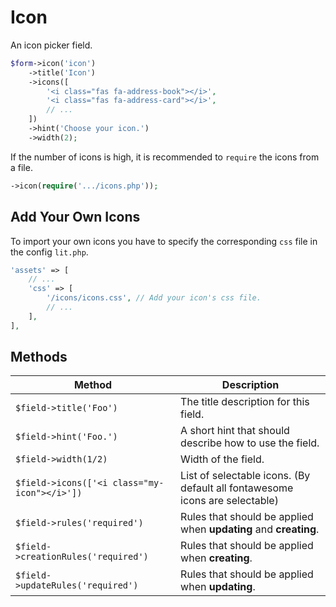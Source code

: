 # Icon

An icon picker field.

```php
$form->icon('icon')
    ->title('Icon')
    ->icons([
        '<i class="fas fa-address-book"></i>',
        '<i class="fas fa-address-card"></i>',
        // ...
    ])
    ->hint('Choose your icon.')
    ->width(2);
```

If the number of icons is high, it is recommended to `require` the icons from a
file.

```php
->icon(require('.../icons.php'));
```

## Add Your Own Icons

To import your own icons you have to specify the corresponding `css` file in the
config `lit.php`.

```php
'assets' => [
    // ...
    'css' => [
        '/icons/icons.css', // Add your icon's css file.
        // ...
    ],
],
```

## Methods

| Method                                       | Description                                                                 |
| -------------------------------------------- | --------------------------------------------------------------------------- |
| `$field->title('Foo')`                       | The title description for this field.                                       |
| `$field->hint('Foo.')`                       | A short hint that should describe how to use the field.                     |
| `$field->width(1/2)`                         | Width of the field.                                                         |
| `$field->icons(['<i class="my-icon"></i>'])` | List of selectable icons. (By default all fontawesome icons are selectable) |
| `$field->rules('required')`                  | Rules that should be applied when **updating** and **creating**.            |
| `$field->creationRules('required')`          | Rules that should be applied when **creating**.                             |
| `$field->updateRules('required')`            | Rules that should be applied when **updating**.                             |
